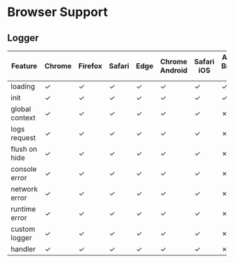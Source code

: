 # Browser Support

## Logger

| Feature        | Chrome | Firefox | Safari | Edge | Chrome Android | Safari iOS | Android Browser (4.4) | IE11 | IE10 | IE9 | IE8 | Opera |
| -------------- | ------ | ------- | ------ | ---- | -------------- | ---------- | --------------------- | ---- | ---- | --- | --- | ----- |
| loading        | ✓      | ✓       | ✓      | ✓    | ✓              | ✓          | ✓                     | ✓    | ✓    | ✗   | ✗   | ✓     |
| init           | ✓      | ✓       | ✓      | ✓    | ✓              | ✓          | ✓                     | ✓    | ✓    | ✗   | ✗   | ✓     |
| global context | ✓      | ✓       | ✓      | ✓    | ✓              | ✓          | ✗                     | ✓    | ✓    | ✗   | ✗   | ✓     |
| logs request   | ✓      | ✓       | ✓      | ✓    | ✓              | ✓          | ✗                     | ✓    | ✓    | ✗   | ✗   | ✓     |
| flush on hide  | ✓      | ✓       | ✓      | ✓    | ✓              | ✓          | ✗                     | ✗    | ✗    | ✗   | ✗   | ✓     |
| console error  | ✓      | ✓       | ✓      | ✓    | ✓              | ✓          | ✗                     | ✓    | ✓    | ✗   | ✗   | ✓     |
| network error  | ✓      | ✓       | ✓      | ✓    | ✓              | ✓          | ✗                     | ✓    | ✓    | ✗   | ✗   | ✓     |
| runtime error  | ✓      | ✓       | ✓      | ✓    | ✓              | ✓          | ✗                     | ✓    | ✓    | ✗   | ✗   | ✓     |
| custom logger  | ✓      | ✓       | ✓      | ✓    | ✓              | ✓          | ✗                     | ✓    | ✓    | ✗   | ✗   | ✓     |
| handler        | ✓      | ✓       | ✓      | ✓    | ✓              | ✓          | ✗                     | ✓    | ✓    | ✗   | ✗   | ✓     |
